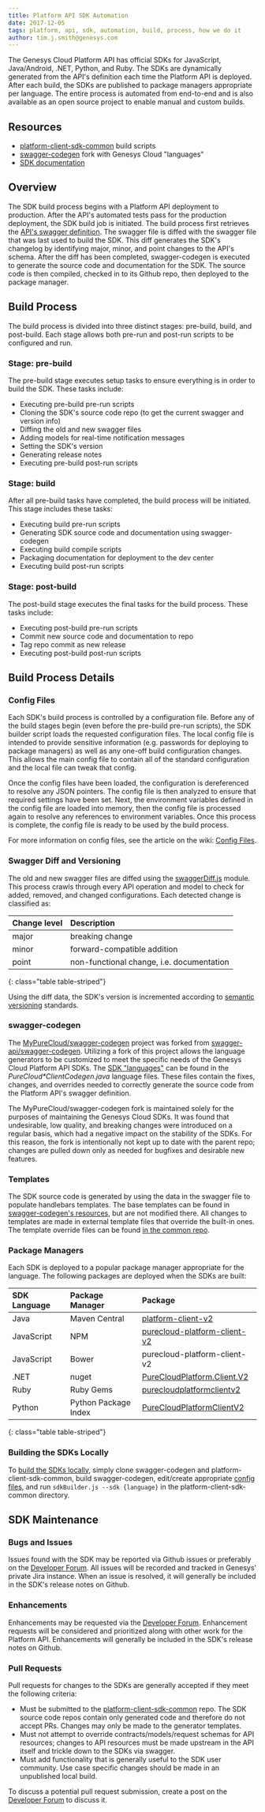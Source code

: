 ```yaml
---
title: Platform API SDK Automation
date: 2017-12-05
tags: platform, api, sdk, automation, build, process, how we do it
author: tim.j.smith@genesys.com
---
```



The Genesys Cloud Platform API has official SDKs for JavaScript, Java/Android, .NET, Python, and Ruby. The SDKs are dynamically generated from the API's definition each time the Platform API is deployed. After each build, the SDKs are published to package managers appropriate per language. The entire process is automated from end-to-end and is also available as an open source project to enable manual and custom builds. 


## Resources

* [platform-client-sdk-common](https://github.com/MyPureCloud/platform-client-sdk-common) build scripts
* [swagger-codegen](https://github.com/MyPureCloud/swagger-codegen) fork with Genesys Cloud "languages"
* [SDK documentation](https://developer.mypurecloud.com/api/rest/client-libraries/)


## Overview

The SDK build process begins with a Platform API deployment to production. After the API's automated tests pass for the production deployment, the SDK build job is initiated. The build process first retrieves the [API's swagger definition](https://api.mypurecloud.com/api/v2/docs/swagger). The swagger file is diffed with the swagger file that was last used to build the SDK. This diff generates the SDK's changelog by identifying major, minor, and point changes to the API's schema. After the diff has been completed, swagger-codegen is executed to generate the source code and documentation for the SDK. The source code is then compiled, checked in to its Github repo, then deployed to the package manager.


## Build Process

The build process is divided into three distinct stages: pre-build, build, and post-build. Each stage allows both pre-run and post-run scripts to be configured and run.


### Stage: pre-build

The pre-build stage executes setup tasks to ensure everything is in order to build the SDK. These tasks include:

* Executing pre-build pre-run scripts
* Cloning the SDK's source code repo (to get the current swagger and version info)
* Diffing the old and new swagger files
* Adding models for real-time notification messages
* Setting the SDK's version
* Generating release notes
* Executing pre-build post-run scripts


### Stage: build

After all pre-build tasks have completed, the build process will be initiated. This stage includes these tasks:

* Executing build pre-run scripts
* Generating SDK source code and documentation using swagger-codegen
* Executing build compile scripts
* Packaging documentation for deployment to the dev center
* Executing build post-run scripts


### Stage: post-build

The post-build stage executes the final tasks for the build process. These tasks include:

* Executing post-build pre-run scripts
* Commit new source code and documentation to repo
* Tag repo commit as new release
* Executing post-build post-run scripts


## Build Process Details

### Config Files

Each SDK's build process is controlled by a configuration file. Before any of the build stages begin (even before the pre-build pre-run scripts), the SDK builder script loads the requested configuration files. The local config file is intended to provide sensitive information (e.g. passwords for deploying to package managers) as well as any one-off build configuration changes. This allows the main config file to contain all of the standard configuration and the local file can tweak that config.

Once the config files have been loaded, the configuration is dereferenced to resolve any JSON pointers. The config file is then analyzed to ensure that required settings have been set. Next, the environment variables defined in the config file are loaded into memory, then the config file is processed again to resolve any references to environment variables. Once this process is complete, the config file is ready to be used by the build process.

For more information on config files, see the article on the wiki: [Config Files](https://github.com/MyPureCloud/platform-client-sdk-common/wiki/Config-Files).


### Swagger Diff and Versioning

The old and new swagger files are diffed using the [swaggerDiff.js](https://github.com/MyPureCloud/platform-client-sdk-common/blob/master/modules/swaggerDiff.js) module. This process crawls through every API operation and model to check for added, removed, and changed configurations. Each detected change is classified as:

| Change level | Description |
| :------------- | :------------- |
| major | breaking change |
| minor | forward-compatible addition |
| point | non-functional change, i.e. documentation |
{: class="table table-striped"}

Using the diff data, the SDK's version is incremented according to [semantic versioning](https://semver.org/) standards. 


### swagger-codegen

The [MyPureCloud/swagger-codegen](https://github.com/MyPureCloud/swagger-codegen) project was forked from [swagger-api/swagger-codegen](https://github.com/swagger-api/swagger-codegen). Utilizing a fork of this project allows the language generators to be customized to meet the specific needs of the Genesys Cloud Platform API SDKs. The [SDK "languages"](https://github.com/MyPureCloud/swagger-codegen/tree/master/modules/swagger-codegen/src/main/java/io/swagger/codegen/languages) can be found in the _PureCloud*ClientCodegen.java_ language files. These files contain the fixes, changes, and overrides needed to correctly generate the source code from the Platform API's swagger definition.

The MyPureCloud/swagger-codegen fork is maintained solely for the purposes of maintaining the Genesys Cloud SDKs. It was found that undesirable, low quality, and breaking changes were introduced on a regular basis, which had a negative impact on the stability of the SDKs. For this reason, the fork is intentionally not kept up to date with the parent repo; changes are pulled down only as needed for bugfixes and desirable new features.


### Templates

The SDK source code is generated by using the data in the swagger file to populate handlebars templates. The base templates can be found in [swagger-codegen's resources](https://github.com/MyPureCloud/swagger-codegen/tree/master/modules/swagger-codegen/src/main/resources), but are not modified there. All changes to templates are made in external template files that override the built-in ones. The template override files can be found [in the common repo](https://github.com/MyPureCloud/platform-client-sdk-common/tree/master/resources/sdk).


### Package Managers

Each SDK is deployed to a popular package manager appropriate for the language. The following packages are deployed when the SDKs are built:

| SDK Language | Package Manager | Package |
| :----------- | :-------------- | :------ |
| Java | Maven Central | [platform-client-v2](https://search.maven.org/#search%7Cgav%7C1%7Cg%3A%22com.mypurecloud%22%20AND%20a%3A%22platform-client-v2%22) |
| JavaScript | NPM | [purecloud-platform-client-v2](https://www.npmjs.com/package/purecloud-platform-client-v2) |
| JavaScript | Bower | purecloud-platform-client-v2 |
| .NET | nuget | [PureCloudPlatform.Client.V2](https://www.nuget.org/packages/PureCloudPlatform.Client.V2/) |
| Ruby | Ruby Gems | [purecloudplatformclientv2](https://rubygems.org/gems/purecloudplatformclientv2) |
| Python | Python Package Index | [PureCloudPlatformClientV2](https://pypi.python.org/pypi/PureCloudPlatformClientV2) |
{: class="table table-striped"}


### Building the SDKs Locally

To [build the SDKs locally](https://github.com/MyPureCloud/platform-client-sdk-common/wiki/Building-Locally), simply clone swagger-codegen and platform-client-sdk-common, build swagger-codegen, edit/create appropriate [config files](https://github.com/MyPureCloud/platform-client-sdk-common/wiki/Config-Files), and run `sdkBuilder.js --sdk {language}` in the platform-client-sdk-common directory. 


## SDK Maintenance

### Bugs and Issues

Issues found with the SDK may be reported via Github issues or preferably on the [Developer Forum](https://developer.mypurecloud.com/forum/). All issues will be recorded and tracked in Genesys' private Jira instance. When an issue is resolved, it will generally be included in the SDK's release notes on Github.


### Enhancements

Enhancements may be requested via the [Developer Forum](https://developer.mypurecloud.com/forum/). Enhancement requests will be considered and prioritized along with other work for the Platform API. Enhancements will generally be included in the SDK's release notes on Github.

### Pull Requests

Pull requests for changes to the SDKs are generally accepted if they meet the following criteria:

* Must be submitted to the [platform-client-sdk-common](https://github.com/MyPureCloud/platform-client-sdk-common) repo. The SDK source code repos contain only generated code and therefore do not accept PRs. Changes may only be made to the generator templates.
* Must not attempt to override contracts/models/request schemas for API resources; changes to API resources must be made upstream in the API itself and trickle down to the SDKs via swagger.
* Must add functionality that is generally useful to the SDK user community. Use case specific changes should be made in an unpublished local build.

To discuss a potential pull request submission, create a post on the [Developer Forum](https://developer.mypurecloud.com/forum/) to discuss it.
